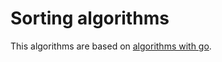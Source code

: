 # Sorting algorithms

This algorithms are based on [algorithms with go](https://algorithmswithgo.com/).